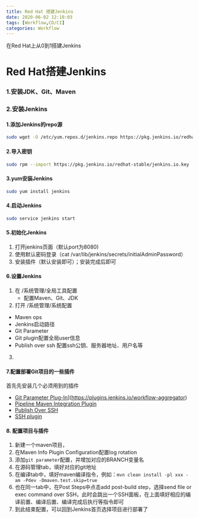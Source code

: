```yaml
---
title: Red Hat 搭建Jenkins
date: 2020-06-02 12:10:03
tags: [Workflow,CD/CI]
categories: Workflow
---
```

在Red Hat上从0到1搭建Jenkins

<!-- more -->

# Red Hat搭建Jenkins

### 1.安装JDK、Git、Maven

### 2.安装Jenkins

#### 1.添加Jenkins的repo源

```bash
sudo wget -O /etc/yum.repos.d/jenkins.repo https://pkg.jenkins.io/redhat-stable/jenkins.repo
```

#### 2.导入密钥

```bash
sudo rpm --import https://pkg.jenkins.io/redhat-stable/jenkins.io.key
```

#### 3.yum安装Jenkins

```bash
sudo yum install jenkins
```

#### 4.启动Jenkins

```bash
sudo service jenkins start
```

#### 5.初始化Jenkins

1. 打开jenkins页面（默认port为8080)
2. 使用默认密码登录（cat /var/lib/jenkins/secrets/initialAdminPassword）
3. 安装插件（默认安装即可）；安装完成后即可

#### 6.设置Jenkins

1. 在 /系统管理/全局工具配置
   - 配置Maven、Git、JDK
2.  打开 /系统管理/系统配置
   - Maven ops
   - Jenkins启动路径
   - Git Parameter
   - Git plugin配置全局user信息
   - Publish over ssh 配置ssh公钥、服务器地址、用户名等
3. 

#### 7.配置部署Git项目的一些插件

首先先安装几个必须用到的插件

- [Git Parameter Plug-In](https://plugins.jenkins.io/git-parameter)](https://plugins.jenkins.io/workflow-aggregator)
- [Pipeline Maven Integration Plugin](https://plugins.jenkins.io/pipeline-maven)
- [Publish Over SSH](https://plugins.jenkins.io/publish-over-ssh)
- [SSH plugin](https://plugins.jenkins.io/ssh)

#### 8. 配置项目与插件

1. 新建一个maven项目，
2. 在Maven Info Plugin Configuration配置log rotation
3. 添加`git parameter`配置，并增加对应的BRANCH变量名
4. 在源码管理tab，填好对应的git地址
5. 在编译tab中，填好maven编译指令，例如：`mvn clean install -pl xxx -am -Pdev -Dmaven.test.skip=true`
6. 也在同一tab中，在Post Steps中点击add post-build step，选择send file or exec command over SSH，此时会跳出一个SSH面板，在上面填好相应的编译前置、编译后置、编译完成后执行等指令即可
7. 到此结束配置，可以回到Jenkins首页选择项目进行部署了